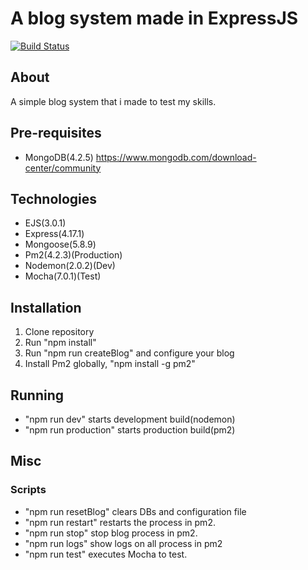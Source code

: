 # A blog system made in ExpressJS
[![Build Status](https://travis-ci.com/HDK101/express-blog.svg?branch=master)](https://travis-ci.com/HDK101/express-blog)

## About
A simple blog system that i made to test my skills.

## Pre-requisites
- MongoDB(4.2.5)
https://www.mongodb.com/download-center/community

## Technologies
- EJS(3.0.1)
- Express(4.17.1)
- Mongoose(5.8.9)
- Pm2(4.2.3)(Production)
- Nodemon(2.0.2)(Dev)
- Mocha(7.0.1)(Test)

## Installation
1. Clone repository
2. Run "npm install"
3. Run "npm run createBlog" and configure your blog
4. Install Pm2 globally, "npm install -g pm2"

## Running
- "npm run dev" starts development build(nodemon)
- "npm run production" starts production build(pm2)

## Misc
### Scripts
- "npm run resetBlog" clears DBs and configuration file
- "npm run restart" restarts the process in pm2.
- "npm run stop" stop blog process in pm2.
- "npm run logs" show logs on all process in pm2
- "npm run test" executes Mocha to test.
